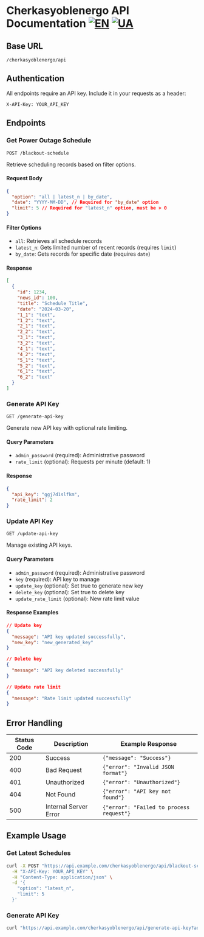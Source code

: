 # Cherkasyoblenergo API Documentation [![EN](https://img.shields.io/badge/English-0e7837.svg)](API.md) [![UA](https://img.shields.io/badge/Ukrainian-c9c9c9.svg)](API_UA.md)

## Base URL

```
/cherkasyoblenergo/api
```

## Authentication

All endpoints require an API key. Include it in your requests as a header:

```
X-API-Key: YOUR_API_KEY
```

## Endpoints

### Get Power Outage Schedule

`POST /blackout-schedule`

Retrieve scheduling records based on filter options.

#### Request Body

```json
{
  "option": "all | latest_n | by_date",
  "date": "YYYY-MM-DD", // Required for "by_date" option
  "limit": 5 // Required for "latest_n" option, must be > 0
}
```

#### Filter Options

- `all`: Retrieves all schedule records
- `latest_n`: Gets limited number of recent records (requires `limit`)
- `by_date`: Gets records for specific date (requires `date`)

#### Response

```json
[
  {
    "id": 1234,
    "news_id": 100,
    "title": "Schedule Title",
    "date": "2024-03-20",
    "1_1": "text",
    "1_2": "text",
    "2_1": "text",
    "2_2": "text",
    "3_1": "text",
    "3_2": "text",
    "4_1": "text",
    "4_2": "text",
    "5_1": "text",
    "5_2": "text",
    "6_1": "text",
    "6_2": "text"
  }
]
```

### Generate API Key

`GET /generate-api-key`

Generate new API key with optional rate limiting.

#### Query Parameters

- `admin_password` (required): Administrative password
- `rate_limit` (optional): Requests per minute (default: 1)

#### Response

```json
{
  "api_key": "ggj7d1slfkm",
  "rate_limit": 2
}
```

### Update API Key

`GET /update-api-key`

Manage existing API keys.

#### Query Parameters

- `admin_password` (required): Administrative password
- `key` (required): API key to manage
- `update_key` (optional): Set true to generate new key
- `delete_key` (optional): Set true to delete key
- `update_rate_limit` (optional): New rate limit value

#### Response Examples

```json
// Update key
{
  "message": "API key updated successfully",
  "new_key": "new_generated_key"
}

// Delete key
{
  "message": "API key deleted successfully"
}

// Update rate limit
{
  "message": "Rate limit updated successfully"
}
```

## Error Handling

| Status Code | Description           | Example Response                         |
| ----------- | --------------------- | ---------------------------------------- |
| 200         | Success               | `{"message": "Success"}`                 |
| 400         | Bad Request           | `{"error": "Invalid JSON format"}`       |
| 401         | Unauthorized          | `{"error": "Unauthorized"}`              |
| 404         | Not Found             | `{"error": "API key not found"}`         |
| 500         | Internal Server Error | `{"error": "Failed to process request"}` |

## Example Usage

### Get Latest Schedules

```bash
curl -X POST "https://api.example.com/cherkasyoblenergo/api/blackout-schedule" \
  -H "X-API-Key: YOUR_API_KEY" \
  -H "Content-Type: application/json" \
  -d '{
    "option": "latest_n",
    "limit": 5
  }'
```

### Generate API Key

```bash
curl "https://api.example.com/cherkasyoblenergo/api/generate-api-key?admin_password=YOUR_ADMIN_PASSWORD&rate_limit=5"
```

